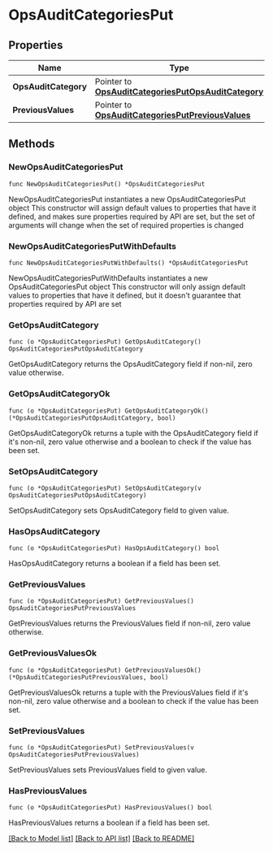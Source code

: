 # OpsAuditCategoriesPut

## Properties

Name | Type | Description | Notes
------------ | ------------- | ------------- | -------------
**OpsAuditCategory** | Pointer to [**OpsAuditCategoriesPutOpsAuditCategory**](OpsAuditCategoriesPutOpsAuditCategory.md) |  | [optional] 
**PreviousValues** | Pointer to [**OpsAuditCategoriesPutPreviousValues**](OpsAuditCategoriesPutPreviousValues.md) |  | [optional] 

## Methods

### NewOpsAuditCategoriesPut

`func NewOpsAuditCategoriesPut() *OpsAuditCategoriesPut`

NewOpsAuditCategoriesPut instantiates a new OpsAuditCategoriesPut object
This constructor will assign default values to properties that have it defined,
and makes sure properties required by API are set, but the set of arguments
will change when the set of required properties is changed

### NewOpsAuditCategoriesPutWithDefaults

`func NewOpsAuditCategoriesPutWithDefaults() *OpsAuditCategoriesPut`

NewOpsAuditCategoriesPutWithDefaults instantiates a new OpsAuditCategoriesPut object
This constructor will only assign default values to properties that have it defined,
but it doesn't guarantee that properties required by API are set

### GetOpsAuditCategory

`func (o *OpsAuditCategoriesPut) GetOpsAuditCategory() OpsAuditCategoriesPutOpsAuditCategory`

GetOpsAuditCategory returns the OpsAuditCategory field if non-nil, zero value otherwise.

### GetOpsAuditCategoryOk

`func (o *OpsAuditCategoriesPut) GetOpsAuditCategoryOk() (*OpsAuditCategoriesPutOpsAuditCategory, bool)`

GetOpsAuditCategoryOk returns a tuple with the OpsAuditCategory field if it's non-nil, zero value otherwise
and a boolean to check if the value has been set.

### SetOpsAuditCategory

`func (o *OpsAuditCategoriesPut) SetOpsAuditCategory(v OpsAuditCategoriesPutOpsAuditCategory)`

SetOpsAuditCategory sets OpsAuditCategory field to given value.

### HasOpsAuditCategory

`func (o *OpsAuditCategoriesPut) HasOpsAuditCategory() bool`

HasOpsAuditCategory returns a boolean if a field has been set.

### GetPreviousValues

`func (o *OpsAuditCategoriesPut) GetPreviousValues() OpsAuditCategoriesPutPreviousValues`

GetPreviousValues returns the PreviousValues field if non-nil, zero value otherwise.

### GetPreviousValuesOk

`func (o *OpsAuditCategoriesPut) GetPreviousValuesOk() (*OpsAuditCategoriesPutPreviousValues, bool)`

GetPreviousValuesOk returns a tuple with the PreviousValues field if it's non-nil, zero value otherwise
and a boolean to check if the value has been set.

### SetPreviousValues

`func (o *OpsAuditCategoriesPut) SetPreviousValues(v OpsAuditCategoriesPutPreviousValues)`

SetPreviousValues sets PreviousValues field to given value.

### HasPreviousValues

`func (o *OpsAuditCategoriesPut) HasPreviousValues() bool`

HasPreviousValues returns a boolean if a field has been set.


[[Back to Model list]](../README.md#documentation-for-models) [[Back to API list]](../README.md#documentation-for-api-endpoints) [[Back to README]](../README.md)


